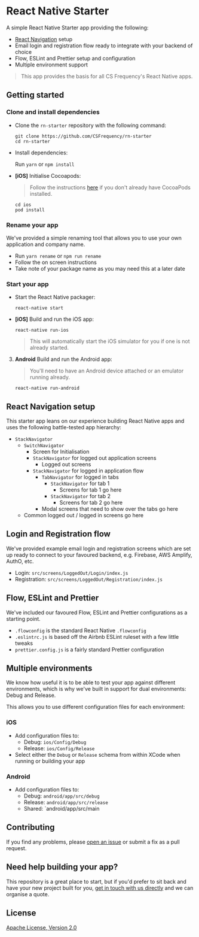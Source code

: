 # React Native Starter

A simple React Native Starter app providing the following:

- [React Navigation](https://reactnavigation.org/) setup
- Email login and registration flow ready to integrate with your backend of choice
- Flow, ESLint and Prettier setup and configuration
- Multiple environment support

> This app provides the basis for all CS Frequency's React Native apps.

## Getting started

### Clone and install dependencies

- Clone the `rn-starter` repository with the following command:

    ```
    git clone https://github.com/CSFrequency/rn-starter
    cd rn-starter
    ```

- Install dependencies:

    Run `yarn` or `npm install`

- **[iOS]** Initialise Cocoapods:

    > Follow the instructions [here](https://guides.cocoapods.org/using/getting-started.html) if you don't already have CocoaPods installed.

    ```
    cd ios
    pod install
    ```
    

### Rename your app

We've provided a simple renaming tool that allows you to use your own application and company name.

- Run `yarn rename` or `npm run rename`
- Follow the on screen instructions
- Take note of your package name as you may need this at a later date

### Start your app

- Start the React Native packager:

    ```
    react-native start
    ```

- **[iOS]** Build and run the iOS app:

    ```
    react-native run-ios
    ```

    > This will automatically start the iOS simulator for you if one is not already started.

3. **Android** Build and run the Android app:

    > You'll need to have an Android device attached or an emulator running already.

    ```
    react-native run-android
    ```

## React Navigation setup

This starter app leans on our experience building React Native apps and uses the following battle-tested app hierarchy:

- `StackNavigator`
    - `SwitchNavigator`
        - Screen for Initialisation 
        - `StackNavigator` for logged out application screens
            - Logged out screens
        - `StackNavigator` for logged in application flow
            - `TabNavigator` for logged in tabs
                - `StackNavigator` for tab 1
                    - Screens for tab 1 go here
                - `StackNavigator` for tab 2
                    - Screens for tab 2 go here
            - Modal screens that need to show over the tabs go here
    - Common logged out / logged in screens go here

## Login and Registration flow

We've provided example email login and registration screens which are set up ready to connect to your favoured backend, e.g. Firebase, AWS Amplify, AuthO, etc.

- Login: `src/screens/LoggedOut/Login/index.js`
- Registration: `src/screens/LoggedOut/Registration/index.js`

## Flow, ESLint and Prettier

We've included our favoured Flow, ESLint and Prettier configurations as a starting point.

- `.flowconfig` is the standard React Native `.flowconfig`
- `.eslintrc.js` is based off the Airbnb ESLint ruleset with a few little tweaks
- `prettier.config.js` is a fairly standard Prettier configuration

## Multiple environments

We know how useful it is to be able to test your app against different environments, which is why we've built in support for dual environments: Debug and Release.

This allows you to use different configuration files for each environment:

### iOS

- Add configuration files to:
    - Debug: `ios/Config/Debug`
    - Release: `ios/Config/Release`
- Select either the `Debug` or `Release` schema from within XCode when running or building your app

### Android

- Add configuration files to:
    - Debug: `android/app/src/debug`
    - Release: `android/app/src/release`
    - Shared: `android/app/src/main

## Contributing

If you find any problems, please [open an issue](https://github.com/CSFrequency/rn-starter/issues/new) or submit a fix as a pull request.

## Need help building your app?

This repository is a great place to start, but if you'd prefer to sit back and have your new project built for you, [get in touch with us directly](https://csfrequency.com) and we can organise a quote.

## License

[Apache License, Version 2.0](LICENSE)
